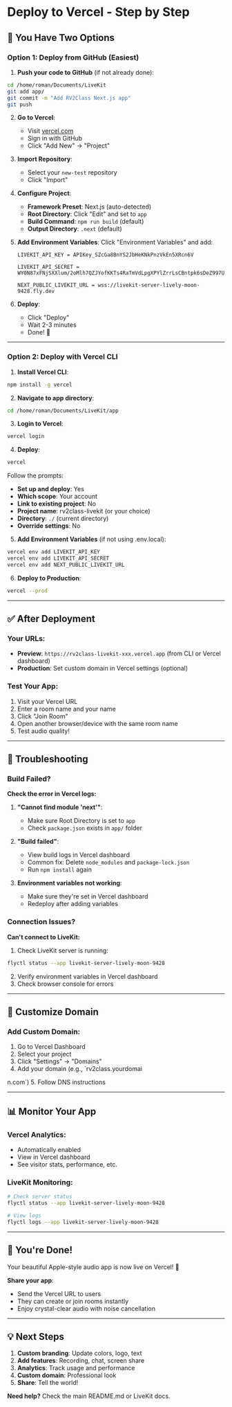# Deploy to Vercel - Step by Step

## 🎯 You Have Two Options

### Option 1: Deploy from GitHub (Easiest)

1. **Push your code to GitHub** (if not already done):
```bash
cd /home/roman/Documents/LiveKit
git add app/
git commit -m "Add RV2Class Next.js app"
git push
```

2. **Go to Vercel**:
   - Visit [vercel.com](https://vercel.com)
   - Sign in with GitHub
   - Click "Add New" → "Project"

3. **Import Repository**:
   - Select your `new-test` repository
   - Click "Import"

4. **Configure Project**:
   - **Framework Preset**: Next.js (auto-detected)
   - **Root Directory**: Click "Edit" and set to `app`
   - **Build Command**: `npm run build` (default)
   - **Output Directory**: `.next` (default)

5. **Add Environment Variables**:
   Click "Environment Variables" and add:
   ```
   LIVEKIT_API_KEY = APIKey_SZcGa8BnYS2JbHeKNkPnzVkEn5XRcn6V
   ```
   ```
   LIVEKIT_API_SECRET = WY0N87xFNjSXXlum/2oMlh7QZJYofKKTs4RaTmVdLpgXPYlZrrLsCBntpk6sDeZ997Unxg8OczFn5LBFUBmmwA==
   ```
   ```
   NEXT_PUBLIC_LIVEKIT_URL = wss://livekit-server-lively-moon-9428.fly.dev
   ```

6. **Deploy**:
   - Click "Deploy"
   - Wait 2-3 minutes
   - Done! 🎉

---

### Option 2: Deploy with Vercel CLI

1. **Install Vercel CLI**:
```bash
npm install -g vercel
```

2. **Navigate to app directory**:
```bash
cd /home/roman/Documents/LiveKit/app
```

3. **Login to Vercel**:
```bash
vercel login
```

4. **Deploy**:
```bash
vercel
```

Follow the prompts:
- **Set up and deploy**: Yes
- **Which scope**: Your account
- **Link to existing project**: No
- **Project name**: rv2class-livekit (or your choice)
- **Directory**: `./` (current directory)
- **Override settings**: No

5. **Add Environment Variables** (if not using .env.local):
```bash
vercel env add LIVEKIT_API_KEY
vercel env add LIVEKIT_API_SECRET
vercel env add NEXT_PUBLIC_LIVEKIT_URL
```

6. **Deploy to Production**:
```bash
vercel --prod
```

---

## ✅ After Deployment

### Your URLs:
- **Preview**: `https://rv2class-livekit-xxx.vercel.app` (from CLI or Vercel dashboard)
- **Production**: Set custom domain in Vercel settings (optional)

### Test Your App:
1. Visit your Vercel URL
2. Enter a room name and your name
3. Click "Join Room"
4. Open another browser/device with the same room name
5. Test audio quality!

---

## 🔧 Troubleshooting

### Build Failed?

**Check the error in Vercel logs:**

1. **"Cannot find module 'next'"**:
   - Make sure Root Directory is set to `app`
   - Check `package.json` exists in `app/` folder

2. **"Build failed"**:
   - View build logs in Vercel dashboard
   - Common fix: Delete `node_modules` and `package-lock.json`
   - Run `npm install` again

3. **Environment variables not working**:
   - Make sure they're set in Vercel dashboard
   - Redeploy after adding variables

### Connection Issues?

**Can't connect to LiveKit:**
1. Check LiveKit server is running:
```bash
flyctl status --app livekit-server-lively-moon-9428
```

2. Verify environment variables in Vercel dashboard
3. Check browser console for errors

---

## 🎨 Customize Domain

### Add Custom Domain:

1. Go to Vercel Dashboard
2. Select your project
3. Click "Settings" → "Domains"
4. Add your domain (e.g., `rv2class.yourdomai

n.com`)
5. Follow DNS instructions

---

## 📊 Monitor Your App

### Vercel Analytics:
- Automatically enabled
- View in Vercel dashboard
- See visitor stats, performance, etc.

### LiveKit Monitoring:
```bash
# Check server status
flyctl status --app livekit-server-lively-moon-9428

# View logs
flyctl logs --app livekit-server-lively-moon-9428
```

---

## 🚀 You're Done!

Your beautiful Apple-style audio app is now live on Vercel! 🎉

**Share your app**:
- Send the Vercel URL to users
- They can create or join rooms instantly
- Enjoy crystal-clear audio with noise cancellation

---

## 💡 Next Steps

1. **Custom branding**: Update colors, logo, text
2. **Add features**: Recording, chat, screen share
3. **Analytics**: Track usage and performance
4. **Custom domain**: Professional look
5. **Share**: Tell the world!

**Need help?** Check the main README.md or LiveKit docs.
